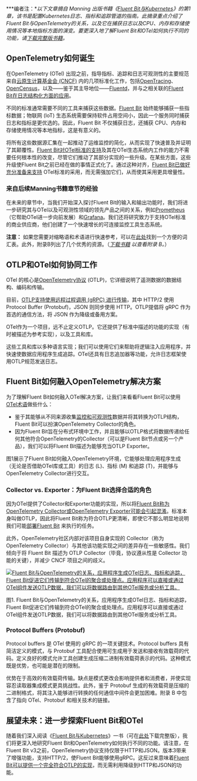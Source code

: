 ***编者注：**以下文章摘自 Manning 出版书籍《[Fluent Bit与Kubernetes](https://chronosphere.io/resource/fluent-bit-with-kubernetes-manning/?utm_source=sponsored-content&utm_id=TNS)》的第1章，该书是配置Kubernetes日志、指标和追踪管道的指南。此摘录重点介绍了Fluent Bit与OpenTelemetry的关系，以及它在捕获日志以及CPU、内存和存储使用情况等本地指标方面的演变。要更深入地了解Fluent Bit和OTel如何执行不同的功能，请[下载完整版书籍](https://chronosphere.io/resource/fluent-bit-with-kubernetes-manning/?utm_source=sponsored-content&utm_id=TNS)。*

## OpenTelemetry如何诞生

在OpenTelemetry (OTel) 出现之前，指导指标、追踪和日志可观测性的主要规范来自[云原生计算基金会 (CNCF)](https://www.cncf.io/) 内的几项标准化工作，包括[OpenTracing](https://opentracing.io)、[OpenCensus](https://opencensus.io/?utm_source=sponsored-content&utm_id=TNS)，以及——鉴于其主导地位——[Fluentd](https://chronosphere.io/learn/fluent-bit-vs-fluentd/)，并与之相关联的[Fluent Bit在日志结构化方面的应用](https://thenewstack.io/a-guide-to-fluent-bit-processors-for-conditional-log-processing/)。

不同的标准通常需要不同的工具来捕获这些数据。[Fluent Bit](https://thenewstack.io/fluent-bit-a-specialized-event-capture-and-distribution-tool/) 始终能够捕获一些指标数据；物联网 (IoT) 生态系统需要保持软件占用空间小，因此一个服务同时捕获日志和指标是更优选的。因此，Fluent Bit 不仅捕获日志，还捕获 CPU、内存和存储使用情况等本地指标，这是有意义的。

将所有这些数据源汇集在一起推动了运维监控的简化，从而实现了快速普及并证明了其颠覆性。[Fluent Bit对OTel标准的支持](https://chronosphere.io/learn/observability-pipeline-opentelemetry-fluent-bit/)及其在OTel生态系统内工作的能力不需要任何根本性的改变，尽管它们推动了其部分实现的一些升级。在某些方面，这些升级使Fluent Bit之前已经在做的事情正式化了。通过这种对齐，[Fluent Bit已做好充分准备来支持](https://thenewstack.io/whats-driving-fluent-bit-adoption/) OTel标准的采用，而无需强加它们，从而使其采用更具增量性。

### 来自后续Manning书籍章节的经验

在未来的章节中，当我们开始深入探讨Fluent Bit的输入和输出功能时，我们将进一步研究其与OTel以及可观测性领域的领先产品之间的关系，例如[Prometheus](https://prometheus.io)（它帮助OTel进一步向前发展）和[Grafana](https://grafana.com/grafana)。我们还将研究致力于支持OTel标准的商业供应商，他们创建了一个快速增长的可连接监控工具生态系统。

**注意：** 如果您需要对缩略语和术语进行快速参考，可以在[此处](https://opentelemetry.io/docs/concepts/glossary)找到一个方便的词汇表。此外，附录B列出了几个优秀的资源。（[*下载书籍*](https://chronosphere.io/resource/fluent-bit-with-kubernetes-manning/) *以查看附录 B。*）

## OTLP和OTel如何协同工作

OTel 的核心是[OpenTelemetry协议](https://opentelemetry.io/docs/specs/otel/protocol/) (OTLP)，它详细说明了遥测数据的数据结构、编码和传输。

目前，[OTLP支持使用远程过程调用 (gRPC) 进行传输](https://betterstack.com/community/guides/observability/otlp/)，其中 HTTP/2 使用 Protocol Buffer (Protobuf)，JSON 则同步使用 HTTP。OTLP提倡将 gRPC 作为首选的通信方法，将 JSON 作为降级或备用方案。

OTel作为一个项目，远不止定义OTLP。它还提供了标准中描述的功能的实现（有时被描述为参考实现），以及工具和库。

这些工具和库以多种语言实现；我们可以使用它们来帮助将逻辑注入应用程序，并快速使数据应用程序生成追踪。OTel还具有日志追加器等功能，允许日志框架使用OTLP规范发送日志。

## Fluent Bit如何融入OpenTelemetry解决方案

为了理解Fluent Bit如何融入OTel解决方案，让我们来看看Fluent Bit可以使用[OTel术语](https://opentelemetry.io/docs/concepts/components)做些什么：

*   鉴于其能够从不同来源收集[监控和可观测性](https://thenewstack.io/monitoring-vs-observability-whats-the-difference/ "监控和可观测性")数据并将其转换为OTLP结构，Fluent Bit可以扮演OpenTelemetry Collector的角色。
*   因为Fluent Bit旨在分布式环境中工作，并且能够以OTLP格式将数据传递给任何其他符合OpenTelemetry的Collector（可以是Fluent Bit节点或另一个产品），我们可以将Fluent Bit描述为能够充当OTLP Exporter。

图1展示了Fluent Bit如何融入OpenTelemetry环境，它能够处理应用程序生成（无论是否借助OTel库或工具）的日志 (L)、指标 (M) 和追踪 (T)，并能够与OpenTelemetry Collector进行交互。

### Collector vs. Exporter：为Fluent Bit选择合适的角色

因为OTel提供了Collector和Exporter功能的实现，所以将[Fluent Bit称为OpenTelemetry Collector或OpenTelemetry Exporter可能会引起混淆](https://devopscon.io/blog/observability-monitoring/fluentbit-otel-k8s/)。标准本身叫做OTLP，因此将Fluent Bit称为符合OTLP更清晰，即使它不那么明显地说明我们可能[部署Fluent Bit](https://thenewstack.io/how-to-deploy-fluent-bit-in-a-kubernetes-native-way/) 来执行的任务。

此外，OpenTelemetry社区内部对该项目自身实现的 Collector（称为 OpenTelemetry Collector）与其他该功能实现之间的差异存在一些敏感性。我们倾向于将 Fluent Bit 描述为 OTLP Collector（毕竟，协议遵从性是 Collector 功能的关键），并减少 CNCF 项目之间的歧义。

[![Fluent Bit与OpenTelemetry的关系，应用程序生成OTel日志、指标和追踪，Fluent Bit促进它们传输到符合OTel的聚合或处理点。应用程序可以直接或通过OTel组件发送OTLP数据，我们可以将数据路由到其他OTel服务或分析工具。](https://cdn.thenewstack.io/media/2025/10/a1d98481-image1.png)](https://cdn.thenewstack.io/media/2025/10/a1d98481-image1.png)

图1. Fluent Bit与OpenTelemetry的关系，应用程序生成OTel日志、指标和追踪，Fluent Bit促进它们传输到符合OTel的聚合或处理点。应用程序可以直接或通过OTel组件发送OTLP数据，我们可以将数据路由到其他OTel服务或分析工具。

### **Protocol Buffers (Protobuf)**

Protocol buffers 是 OTel 使用的 gRPC 的一项关键技术。Protocol buffers 具有简洁定义的模式，与 Protobuf 工具配合使用可生成用于发送和接收有效载荷的代码。定义良好的模式允许工具创建生成压缩二进制有效载荷表示的代码。这种模式既是优势，也可能是潜在的限制。

优势在于高效的有效载荷传输。缺点是模式更改会影响提供者和消费者，并使实现容忍读取器集成模式更具挑战性。此外，鉴于 Protobuf 生成的有效载荷是压缩的二进制格式，将其注入能够进行转换的任何通信中间件会更加困难。附录 B 中包含了指向 OTel、Protobuf 和相关技术的链接。

## 展望未来：进一步探索Fluent Bit和OTel

随着我们深入阅读《[Fluent Bit与Kubernetes](https://chronosphere.io/resource/fluent-bit-with-kubernetes-manning/)》一书（可在[此处](https://chronosphere.io/resource/fluent-bit-with-kubernetes-manning/)下载完整版），我们将更深入地研究Fluent Bit和OpenTelemetry如何执行不同的功能。请注意，在Fluent Bit v3之前，OpenTelemetry协议支持仅限于HTTP和JSON。版本3带来了增强功能，支持HTTP/2，使Fluent Bit能够使用gRPC。这反过来意味着[Fluent Bit可以提供一个完全符合OTLP的实现](https://chronosphere.io/resource/getting-started-with-fluent-bit-and-open-source-telemetry-pipelines/)，而无需利用降级到HTTP和JSON的功能。